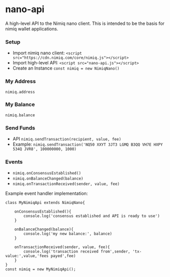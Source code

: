 # nano-api
A high-level API to the Nimiq nano client. This is intended to be the basis for nimiq wallet applications. 

### Setup
 - Import nimiq nano client: `<script src="https://cdn.nimiq.com/core/nimiq.js"></script>`
 - Import high-level API: `<script src="nano-api.js"></script>`
 - Create an Instance `const nimiq = new NimiqNano()`

### My Address
`nimiq.address` 

### My Balance
`nimiq.balance` 

### Send Funds
- API `nimiq.sendTransaction(recipient, value, fee)` 
- Example: `nimiq.sendTransaction('NQ50 XXYT 3JT3 LGMQ B3QQ VH7E HXPY 534Q JVR8', 100000000, 1000)` 

### Events
- `nimiq.onConsensusEstablished()`
- `nimiq.onBalanceChanged(balance)`
- `nimiq.onTransactionReceived(sender, value, fee)`

Example event handler implementation:
```
class MyNimiqApi extends NimiqNano{

	onConsensusEstablished(){
		console.log('consensus established and API is ready to use')
	}

	onBalanceChanged(balance){
		console.log('my new balance:', balance)
	}

	onTransactionReceived(sender, value, fee){
		console.log('transaction received from',sender, 'tx-value:',value,'fees payed',fee)
	}
} 
const nimiq = new MyNimiqApi();
```  